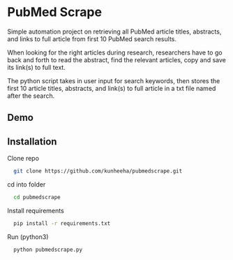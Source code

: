 
# PubMed Scrape

Simple automation project on retrieving all PubMed article titles, abstracts, and links to full article from first 10 PubMed search results.

When looking for the right articles during research, researchers have to go back and forth to read the abstract,
find the relevant articles, copy and save its link(s) to full text.

The python script takes in user input for search keywords, then stores the first 10 article titles, abstracts, and link(s) to full article in a txt file named after the search.





## Demo


  
## Installation

Clone repo
```bash
  git clone https://github.com/kunheeha/pubmedscrape.git
```
cd into folder
```bash
  cd pubmedscrape
```
Install requirements
```bash
  pip install -r requirements.txt
```
Run
(python3)
```bash
  python pubmedscrape.py
```
